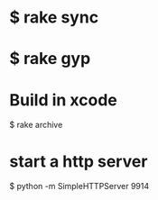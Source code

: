
# $ rake sync
# $ rake gyp
# Build in xcode
$ rake archive

# start a http server
$ python -m SimpleHTTPServer 9914
